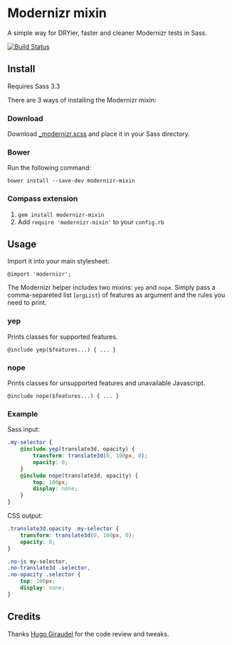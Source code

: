 # Modernizr mixin

A simple way for DRYier, faster and cleaner Modernizr tests in Sass.

[![Build Status](https://travis-ci.org/danielguillan/modernizr-mixin.svg?branch=master)](https://travis-ci.org/danielguillan/modernizr-mixin)

## Install

Requires Sass 3.3

There are 3 ways of installing the Modernizr mixin:

### Download

Download [_modernizr.scss](/stylesheets/_modernizr.scss) and place it in your Sass directory.

### Bower

Run the following command:

	bower install --save-dev modernizr-mixin

### Compass extension

1. `gem install modernizr-mixin`
2. Add `require 'modernizr-mixin'` to your `config.rb`

## Usage

Import it into your main stylesheet:

	@import 'modernizr';

The Modernizr helper includes two mixins: `yep` and `nope`. Simply pass a comma-separeted list (`argList`) of features as argument and the rules you need to print.

### yep

Prints classes for supported features.

	@include yep($features...) { ... }

### nope

Prints classes for unsupported features and unavailable Javascript.

	@include nope($features...) { ... }

### Example

Sass input:

```scss
.my-selector {
	@include yep(translate3d, opacity) {
		transform: translate3d(0, 100px, 0);
		opacity: 0;
	}
	@include nope(translate3d, opacity) {
		top: 100px;
		display: none;
	}
}
```

CSS output:

```css
.translate3d.opacity .my-selector {
	transform: translate3d(0, 100px, 0);
	opacity: 0;
}

.no-js my-selector,
.no-translate3d .selector,
.no-opacity .selector {
	top: 100px;
	display: none;
}
```

## Credits

Thanks [Hugo Giraudel](https://github.com/hugogiraudel) for the code review and tweaks.
